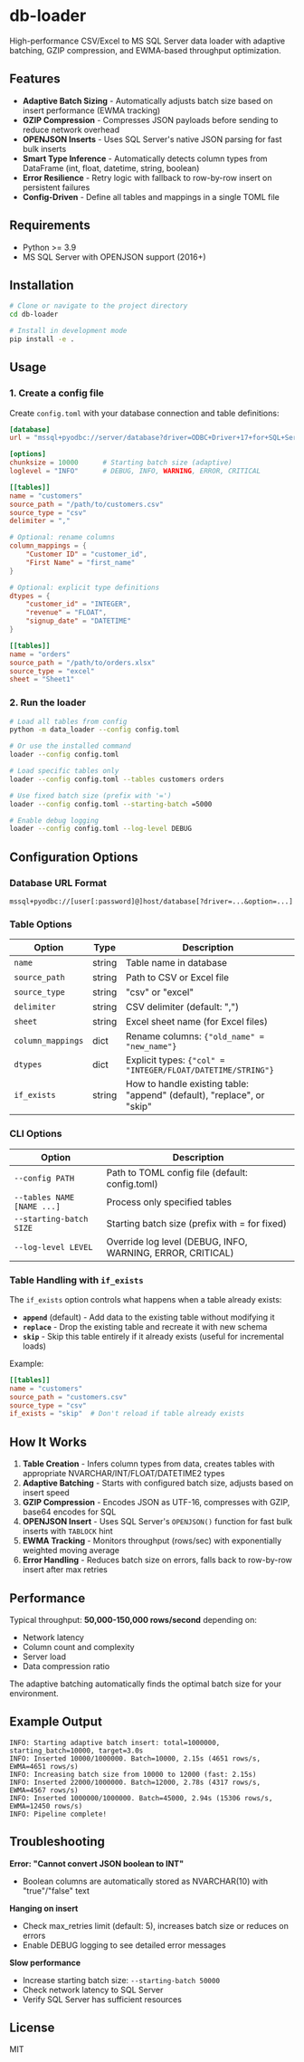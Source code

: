 # db-loader

High-performance CSV/Excel to MS SQL Server data loader with adaptive batching, GZIP compression, and EWMA-based throughput optimization.

## Features

- **Adaptive Batch Sizing** - Automatically adjusts batch size based on insert performance (EWMA tracking)
- **GZIP Compression** - Compresses JSON payloads before sending to reduce network overhead
- **OPENJSON Inserts** - Uses SQL Server's native JSON parsing for fast bulk inserts
- **Smart Type Inference** - Automatically detects column types from DataFrame (int, float, datetime, string, boolean)
- **Error Resilience** - Retry logic with fallback to row-by-row insert on persistent failures
- **Config-Driven** - Define all tables and mappings in a single TOML file

## Requirements

- Python >= 3.9
- MS SQL Server with OPENJSON support (2016+)

## Installation

```bash
# Clone or navigate to the project directory
cd db-loader

# Install in development mode
pip install -e .
```

## Usage

### 1. Create a config file

Create `config.toml` with your database connection and table definitions:

```toml
[database]
url = "mssql+pyodbc://server/database?driver=ODBC+Driver+17+for+SQL+Server&Trusted_Connection=yes"

[options]
chunksize = 10000      # Starting batch size (adaptive)
loglevel = "INFO"      # DEBUG, INFO, WARNING, ERROR, CRITICAL

[[tables]]
name = "customers"
source_path = "/path/to/customers.csv"
source_type = "csv"
delimiter = ","

# Optional: rename columns
column_mappings = {
    "Customer ID" = "customer_id",
    "First Name" = "first_name"
}

# Optional: explicit type definitions
dtypes = {
    "customer_id" = "INTEGER",
    "revenue" = "FLOAT",
    "signup_date" = "DATETIME"
}

[[tables]]
name = "orders"
source_path = "/path/to/orders.xlsx"
source_type = "excel"
sheet = "Sheet1"
```

### 2. Run the loader

```bash
# Load all tables from config
python -m data_loader --config config.toml

# Or use the installed command
loader --config config.toml

# Load specific tables only
loader --config config.toml --tables customers orders

# Use fixed batch size (prefix with '=')
loader --config config.toml --starting-batch =5000

# Enable debug logging
loader --config config.toml --log-level DEBUG
```

## Configuration Options

### Database URL Format

```
mssql+pyodbc://[user[:password]@]host/database[?driver=...&option=...]
```

### Table Options

| Option | Type | Description |
|--------|------|-------------|
| `name` | string | Table name in database |
| `source_path` | string | Path to CSV or Excel file |
| `source_type` | string | "csv" or "excel" |
| `delimiter` | string | CSV delimiter (default: ",") |
| `sheet` | string | Excel sheet name (for Excel files) |
| `column_mappings` | dict | Rename columns: `{"old_name" = "new_name"}` |
| `dtypes` | dict | Explicit types: `{"col" = "INTEGER/FLOAT/DATETIME/STRING"}` |
| `if_exists` | string | How to handle existing table: "append" (default), "replace", or "skip" |

### CLI Options

| Option | Description |
|--------|-------------|
| `--config PATH` | Path to TOML config file (default: config.toml) |
| `--tables NAME [NAME ...]` | Process only specified tables |
| `--starting-batch SIZE` | Starting batch size (prefix with = for fixed) |
| `--log-level LEVEL` | Override log level (DEBUG, INFO, WARNING, ERROR, CRITICAL) |

### Table Handling with `if_exists`

The `if_exists` option controls what happens when a table already exists:

- **`append`** (default) - Add data to the existing table without modifying it
- **`replace`** - Drop the existing table and recreate it with new schema
- **`skip`** - Skip this table entirely if it already exists (useful for incremental loads)

Example:
```toml
[[tables]]
name = "customers"
source_path = "customers.csv"
source_type = "csv"
if_exists = "skip"  # Don't reload if table already exists
```

## How It Works

1. **Table Creation** - Infers column types from data, creates tables with appropriate NVARCHAR/INT/FLOAT/DATETIME2 types
2. **Adaptive Batching** - Starts with configured batch size, adjusts based on insert speed
3. **GZIP Compression** - Encodes JSON as UTF-16, compresses with GZIP, base64 encodes for SQL
4. **OPENJSON Insert** - Uses SQL Server's `OPENJSON()` function for fast bulk inserts with `TABLOCK` hint
5. **EWMA Tracking** - Monitors throughput (rows/sec) with exponentially weighted moving average
6. **Error Handling** - Reduces batch size on errors, falls back to row-by-row insert after max retries

## Performance

Typical throughput: **50,000-150,000 rows/second** depending on:
- Network latency
- Column count and complexity
- Server load
- Data compression ratio

The adaptive batching automatically finds the optimal batch size for your environment.

## Example Output

```
INFO: Starting adaptive batch insert: total=1000000, starting_batch=10000, target=3.0s
INFO: Inserted 10000/1000000. Batch=10000, 2.15s (4651 rows/s, EWMA=4651 rows/s)
INFO: Increasing batch size from 10000 to 12000 (fast: 2.15s)
INFO: Inserted 22000/1000000. Batch=12000, 2.78s (4317 rows/s, EWMA=4567 rows/s)
INFO: Inserted 1000000/1000000. Batch=45000, 2.94s (15306 rows/s, EWMA=12450 rows/s)
INFO: Pipeline complete!
```

## Troubleshooting

**Error: "Cannot convert JSON boolean to INT"**
- Boolean columns are automatically stored as NVARCHAR(10) with "true"/"false" text

**Hanging on insert**
- Check max_retries limit (default: 5), increases batch size or reduces on errors
- Enable DEBUG logging to see detailed error messages

**Slow performance**
- Increase starting batch size: `--starting-batch 50000`
- Check network latency to SQL Server
- Verify SQL Server has sufficient resources

## License

MIT
